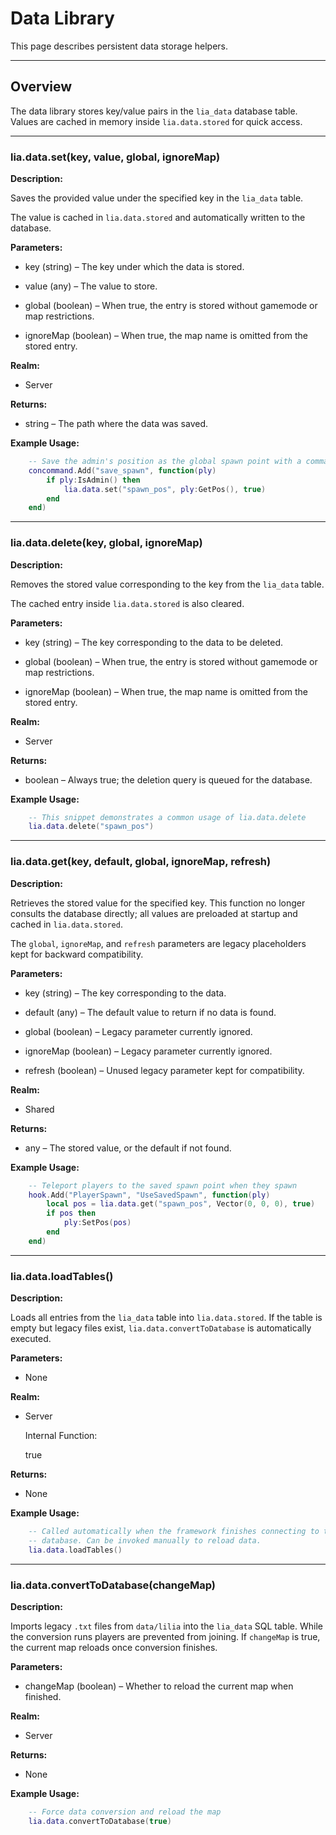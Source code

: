 # Data Library

This page describes persistent data storage helpers.

---

## Overview

The data library stores key/value pairs in the `lia_data` database table. Values are cached in memory inside `lia.data.stored` for quick access.

---

### lia.data.set(key, value, global, ignoreMap)

**Description:**

Saves the provided value under the specified key in the `lia_data` table.

The value is cached in `lia.data.stored` and automatically written to the database.

**Parameters:**

* key (string) – The key under which the data is stored.


* value (any) – The value to store.


* global (boolean) – When true, the entry is stored without gamemode or map restrictions.


* ignoreMap (boolean) – When true, the map name is omitted from the stored entry.


**Realm:**

* Server


**Returns:**

* string – The path where the data was saved.


**Example Usage:**

```lua
    -- Save the admin's position as the global spawn point with a command
    concommand.Add("save_spawn", function(ply)
        if ply:IsAdmin() then
            lia.data.set("spawn_pos", ply:GetPos(), true)
        end
    end)
```

---

### lia.data.delete(key, global, ignoreMap)

**Description:**

Removes the stored value corresponding to the key from the `lia_data` table.

The cached entry inside `lia.data.stored` is also cleared.

**Parameters:**

* key (string) – The key corresponding to the data to be deleted.


* global (boolean) – When true, the entry is stored without gamemode or map restrictions.


* ignoreMap (boolean) – When true, the map name is omitted from the stored entry.


**Realm:**

* Server


**Returns:**

* boolean – Always true; the deletion query is queued for the database.


**Example Usage:**

```lua
    -- This snippet demonstrates a common usage of lia.data.delete
    lia.data.delete("spawn_pos")
```

---

### lia.data.get(key, default, global, ignoreMap, refresh)

**Description:**

Retrieves the stored value for the specified key. This function no longer
consults the database directly; all values are preloaded at startup and cached
in `lia.data.stored`.

The `global`, `ignoreMap`, and `refresh` parameters are legacy placeholders kept
for backward compatibility.

**Parameters:**

* key (string) – The key corresponding to the data.


* default (any) – The default value to return if no data is found.


* global (boolean) – Legacy parameter currently ignored.


* ignoreMap (boolean) – Legacy parameter currently ignored.


* refresh (boolean) – Unused legacy parameter kept for compatibility.


**Realm:**

* Shared


**Returns:**

* any – The stored value, or the default if not found.


**Example Usage:**

```lua
    -- Teleport players to the saved spawn point when they spawn
    hook.Add("PlayerSpawn", "UseSavedSpawn", function(ply)
        local pos = lia.data.get("spawn_pos", Vector(0, 0, 0), true)
        if pos then
            ply:SetPos(pos)
        end
    end)
```

---

### lia.data.loadTables()

**Description:**

Loads all entries from the `lia_data` table into `lia.data.stored`. If the table
is empty but legacy files exist, `lia.data.convertToDatabase` is automatically
executed.

**Parameters:**

* None


**Realm:**

* Server


    Internal Function:

    true

**Returns:**

* None


**Example Usage:**

```lua
    -- Called automatically when the framework finishes connecting to the
    -- database. Can be invoked manually to reload data.
    lia.data.loadTables()
```

---

### lia.data.convertToDatabase(changeMap)

**Description:**

Imports legacy `.txt` files from `data/lilia` into the `lia_data` SQL table. While the conversion runs players are prevented from joining. If `changeMap` is true, the current map reloads once conversion finishes.

**Parameters:**

* changeMap (boolean) – Whether to reload the current map when finished.

**Realm:**

* Server

**Returns:**

* None

**Example Usage:**

```lua
    -- Force data conversion and reload the map
    lia.data.convertToDatabase(true)
```
